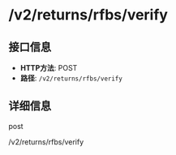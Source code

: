 # /v2/returns/rfbs/verify

## 接口信息

- **HTTP方法**: POST
- **路径**: `/v2/returns/rfbs/verify`

## 详细信息

post

/v2/returns/rfbs/verify

